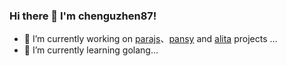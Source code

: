 
### Hi there 👋 I'm chenguzhen87!
- 🔭 I’m currently working on [parajs](https://github.com/parajs)、[pansy](https://github.com/pansyjs) and [alita](https://github.com/alitajs) projects ...
- 🌱 I’m currently learning golang...

